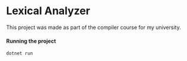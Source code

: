 # Lexical Analyzer

This project was made as part of the compiler course for my university.


#### Running the project 
`dotnet run`
